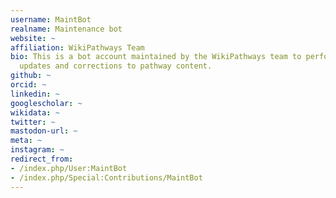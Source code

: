```yaml
---
username: MaintBot
realname: Maintenance bot
website: ~
affiliation: WikiPathways Team
bio: This is a bot account maintained by the WikiPathways team to perform routine
  updates and corrections to pathway content.
github: ~
orcid: ~
linkedin: ~
googlescholar: ~
wikidata: ~
twitter: ~
mastodon-url: ~
meta: ~
instagram: ~
redirect_from:
- /index.php/User:MaintBot
- /index.php/Special:Contributions/MaintBot
---
```

